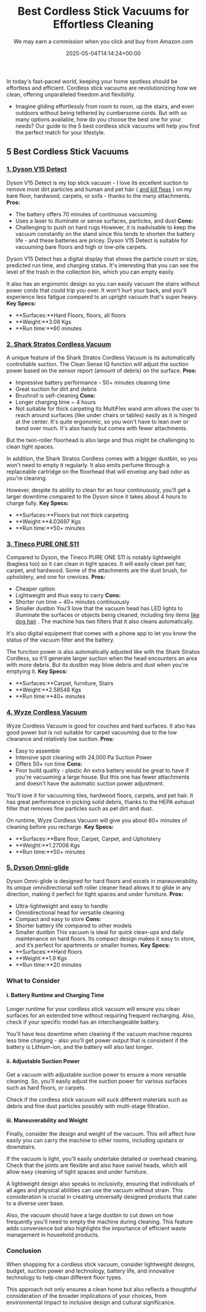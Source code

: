 ﻿---
author: We may earn a commission when you click and buy from Amazon.com
layout: post
title: Best Cordless Stick Vacuums for Effortless Cleaning
date: '2025-05-04T14:14:24+00:00'
categories:
- Drains
- Product Reviews
tags: []
slug: /best-cordless-stick-vacuums/
lastmod: 2025-05-07T12:21:23+03:00
---

In today's fast-paced world, keeping your home spotless should be effortless and efficient. Cordless stick vacuums are revolutionizing how we clean, offering unparalleled freedom and flexibility.
- Imagine gliding effortlessly from room to room, up the stairs, and even outdoors without being tethered by cumbersome cords.
But with so many options available, how do you choose the best one for your needs? Our guide to the 5 best cordless stick vacuums will help you find the perfect match for your lifestyle.
## 5 Best Cordless Stick Vacuums
### [1. Dyson V15 Detect](https://www.amazon.com/gp/product/B0CDN7F736?ie=UTF8&asc_campaign=&asc_source=&asc_refurl=https%3A%2F%2Fwww.rtings.com%2Fvacuum%2Freviews%2Fbest%2Fcordless-stick&th=1&linkCode=ll1&tag=p-policy-20&linkId=dab7fe8bf175f3fdbaa884342712975e&language=en_US&ref_=as_li_ss_tl)
Dyson V15 Detect is my top stick vacuum - I love its excellent suction to remove most dirt particles and human and pet hair (
[and kill fleas](https://pestpolicy.com/does-vacuuming-kill-flea-larvae/)
) on my bare floor, hardwood, carpets, or sofa - thanks to the many attachments.
**Pros:**
- The battery offers 70 minutes of continuous vacuuming
- Uses a laser to illuminate or sense surfaces, particles, and dust
**Cons:**
- Challenging to push on hard rugs
However, it is inadvisable to keep the vacuum constantly on the stand since this tends to shorten the battery life - and these batteries are pricey. Dyson V15 Detect is suitable for vacuuming bare floors and high or low-pile carpets.

Dyson V15 Detect has a digital display that shows the particle count or size, predicted run time, and charging status. It's interesting that you can see the level of the trash in the collection bin, which you can empty easily.

It also has an ergonomic design so you can easily vacuum the stairs without power cords that could trip you over. It won't hurt your back, and you'll experience less fatigue compared to an upright vacuum that's super heavy.
**Key Specs:**
- **Surfaces:**Hard Floors, floors, all floors
- **Weight:**3.08 Kgs
- **Run time:**60 minutes
### [2. Shark Stratos Cordless Vacuum](https://www.amazon.com/gp/product/B0B5JMNGNQ?ie=UTF8&asc_campaign=&asc_source=&asc_refurl=https%3A%2F%2Fwww.rtings.com%2Fvacuum%2Freviews%2Fbest%2Fcordless-stick&th=1&linkCode=ll1&tag=p-policy-20&linkId=614792e30c0fc51053a9a7efc2fd7e0a&language=en_US&ref_=as_li_ss_tl)
A unique feature of the Shark Stratos Cordless Vacuum is its automatically controllable suction. The Clean Sense IQ function will adjust the suction power based on the sensor report (amount of debris) on the surface.
**Pros:**
- Impressive battery performance - 50+ minutes cleaning time
- Great suction for dirt and debris
- Brushroll is self-cleaning
**Cons:**
- Longer charging time ~ 4 hours
- Not suitable for thick carpeting
Its MultiFlex wand arm allows the user to reach around surfaces (like under chairs or tables) easily as it is hinged at the center. It's quite ergonomic, so you won't have to lean over or bend over much. It's also handy but comes with fewer attachments.

But the twin-roller floorhead is also large and thus might be challenging to clean tight spaces.

In addition, the Shark Stratos Cordless comes with a bigger dustbin, so you won't need to empty it regularly. It also emits perfume through a replaceable cartridge on the floorhead that will envelop any bad odor as you're cleaning.

However, despite its ability to clean for an hour continuously, you'll get a larger downtime compared to the Dyson since it takes about 4 hours to charge fully.
**Key Specs:**
- **Surfaces:**Floors but not thick carpeting
- **Weight:**4.03697 Kgs
- **Run time:**50+ minutes
### [3. Tineco PURE ONE S11](https://www.amazon.com/gp/product/B08CDQ52TB?ie=UTF8&asc_campaign=&asc_source=&asc_refurl=https%3A%2F%2Fwww.rtings.com%2Fvacuum%2Freviews%2Fbest%2Fcordless-stick&th=1&linkCode=ll1&tag=p-policy-20&linkId=778b977427173293f65df0b2751168c3&language=en_US&ref_=as_li_ss_tl)
Compared to Dyson, the Tineco PURE ONE S11 is notably lightweight (bagless too) so it can clean in tight spaces. It will easily clean pet hair, carpet, and hardwood. Some of the attachments are the dust brush, for upholstery, and one for crevices.
**Pros:**
- Cheaper option
- Lightweight and thus easy to carry
**Cons:**
- Shorter run time ~ 40+ minutes continuously
- Smaller dustbin
You'll love that the vacuum head has LED lights to illuminate the surfaces or objects being cleaned, including tiny items
[like dog hair](https://pestpolicy.com/best-vacuum-for-dog-hair/)
. The machine has two filters that it also cleans automatically.

It's also digital equipment that comes with a phone app to let you know the status of the vacuum filter and the battery.

The function power is also automatically adjusted like with the Shark Stratos Cordless, so it'll generate larger suction when the head encounters an area with more debris. But its dustbin may blow debris and dust when you're emptying it.
**Key Specs:**
- **Surfaces:**Carpet, furniture, Stairs
- **Weight:**2.58548 Kgs
- **Run time:**40+ minutes
### [4. Wyze Cordless Vacuum](https://www.amazon.com/gp/product/B09J8V2CXF?ie=UTF8&asc_campaign=&asc_source=&asc_refurl=https%3A%2F%2Fwww.rtings.com%2Fvacuum%2Freviews%2Fbest%2Fcordless-stick&linkCode=ll1&tag=p-policy-20&linkId=e6e367c2a7cd02193030c8c3a66d1742&language=en_US&ref_=as_li_ss_tl)
Wyze Cordless Vacuum is good for couches and hard surfaces. It also has good power but is not suitable for carpet vacuuming due to the low clearance and relatively low suction.
**Pros:**
- Easy to assemble
- Intensive spot cleaning with 24,000 Pa Suction Power
- Offers 50+ run time
**Cons:**
- Poor build quality - plastic
An extra battery would be great to have if you're vacuuming a large house. But this one has fewer attachments and doesn't have the automatic suction power adjustment.

You'll love it for vacuuming tiles, hardwood floors, carpets, and pet hair. It has great performance in picking solid debris, thanks to the HEPA exhaust filter that removes fine particles such as pet dirt and dust.

On runtime, Wyze Cordless Vacuum will give you about 60+ minutes of cleaning before you recharge.
**Key Specs:**
- **Surfaces:**Bare floor, Carpet, Carpet, and Upholstery
- **Weight:**1.27006 Kgs
- **Run time:**50+ minutes
### [5. Dyson Omni-glide](https://www.amazon.com/gp/product/B09D5KFQ92?ie=UTF8&asc_campaign=&asc_source=&asc_refurl=https%3A%2F%2Fwww.rtings.com%2Fvacuum%2Freviews%2Fbest%2Fcordless-stick&th=1&linkCode=ll1&tag=p-policy-20&linkId=a2053721cc4f8181007cdfffa9990c77&language=en_US&ref_=as_li_ss_tl)
Dyson Omni-glide is designed for hard floors and excels in maneuverability. Its unique omnidirectional soft roller cleaner head allows it to glide in any direction, making it perfect for tight spaces and under furniture.
**Pros:**
- Ultra-lightweight and easy to handle
- Omnidirectional head for versatile cleaning
- Compact and easy to store
**Cons:**
- Shorter battery life compared to other models
- Smaller dustbin
This vacuum is ideal for quick clean-ups and daily maintenance on hard floors. Its compact design makes it easy to store, and it’s perfect for apartments or smaller homes.
**Key Specs:**
- **Surfaces:**Hard floors
- **Weight:**1.9 Kgs
- **Run time:**20 minutes
### What to Consider
#### i. Battery Runtime and Charging Time
Longer runtime for your cordless stick vacuum will ensure you clean surfaces for an extended time without requiring frequent recharging. Also, check if your specific model has an interchangeable battery.

You'll have less downtime when cleaning if the vacuum machine requires less time charging - also you'll get power output that is consistent if the battery is Lithium-ion, and the battery will also last longer.
#### ii. Adjustable Suction Power
Get a vacuum with adjustable suction power to ensure a more versatile cleaning. So, you'll easily adjust the suction power for various surfaces such as hard floors, or carpets.

Check if the cordless stick vacuum will suck different materials such as debris and fine dust particles possibly with multi-stage filtration.
#### iii. Maneuverability and Weight
Finally, consider the design and weight of the vacuum. This will affect how easily you can carry the machine to other rooms, including upstairs or downstairs.

If the vacuum is light, you'll easily undertake detailed or overhead cleaning. Check that the joints are flexible and also have swivel heads, which will allow easy cleaning of tight spaces and under furniture.

A lightweight design also speaks to inclusivity, ensuring that individuals of all ages and physical abilities can use the vacuum without strain. This consideration is crucial in creating universally designed products that cater to a diverse user base.

Also, the vacuum should have a large dustbin to cut down on how frequently you'll need to empty the machine during cleaning. This feature adds convenience but also highlights the importance of efficient waste management in household products.
### Conclusion
When shopping for a cordless stick vacuum, consider lightweight designs, budget, suction power and technology, battery life, and innovative technology to help clean different floor types.

This approach not only ensures a clean home but also reflects a thoughtful consideration of the broader implications of your choices, from environmental impact to inclusive design and cultural significance.